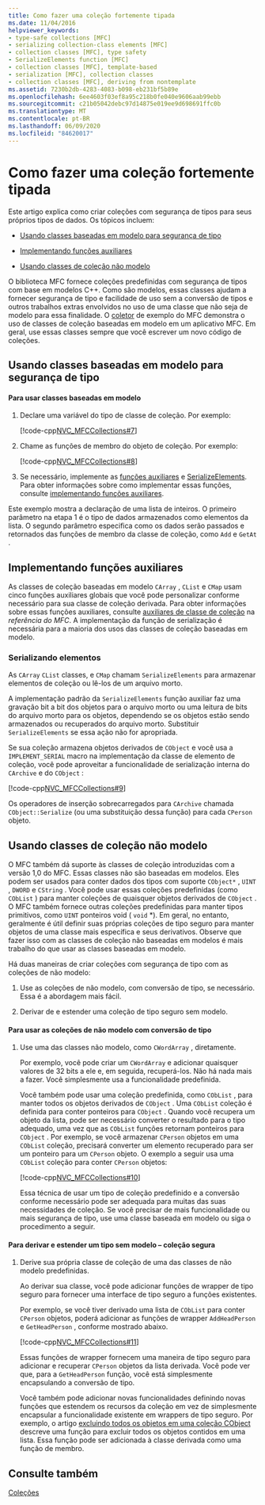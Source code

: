 ```yaml
---
title: Como fazer uma coleção fortemente tipada
ms.date: 11/04/2016
helpviewer_keywords:
- type-safe collections [MFC]
- serializing collection-class elements [MFC]
- collection classes [MFC], type safety
- SerializeElements function [MFC]
- collection classes [MFC], template-based
- serialization [MFC], collection classes
- collection classes [MFC], deriving from nontemplate
ms.assetid: 7230b2db-4283-4083-b098-eb231bf5b89e
ms.openlocfilehash: 6ee4603f03ef8a95c218b0fe040e9606aab99ebb
ms.sourcegitcommit: c21b05042debc97d14875e019ee9d698691ffc0b
ms.translationtype: MT
ms.contentlocale: pt-BR
ms.lasthandoff: 06/09/2020
ms.locfileid: "84620017"
---
```

# <a name="how-to-make-a-type-safe-collection"></a>Como fazer uma coleção fortemente tipada

Este artigo explica como criar coleções com segurança de tipos para seus próprios tipos de dados. Os tópicos incluem:

- [Usando classes baseadas em modelo para segurança de tipo](#_core_using_template.2d.based_classes_for_type_safety)

- [Implementando funções auxiliares](#_core_implementing_helper_functions)

- [Usando classes de coleção não modelo](#_core_using_nontemplate_collection_classes)

O biblioteca MFC fornece coleções predefinidas com segurança de tipos com base em modelos C++. Como são modelos, essas classes ajudam a fornecer segurança de tipo e facilidade de uso sem a conversão de tipos e outros trabalhos extras envolvidos no uso de uma classe que não seja de modelo para essa finalidade. O [coletor](../overview/visual-cpp-samples.md) de exemplo do MFC demonstra o uso de classes de coleção baseadas em modelo em um aplicativo MFC. Em geral, use essas classes sempre que você escrever um novo código de coleções.

## <a name="using-template-based-classes-for-type-safety"></a><a name="_core_using_template.2d.based_classes_for_type_safety"></a>Usando classes baseadas em modelo para segurança de tipo

#### <a name="to-use-template-based-classes"></a>Para usar classes baseadas em modelo

1. Declare uma variável do tipo de classe de coleção. Por exemplo:

   [!code-cpp[NVC_MFCCollections#7](codesnippet/cpp/how-to-make-a-type-safe-collection_1.cpp)]

1. Chame as funções de membro do objeto de coleção. Por exemplo:

   [!code-cpp[NVC_MFCCollections#8](codesnippet/cpp/how-to-make-a-type-safe-collection_2.cpp)]

1. Se necessário, implemente as [funções auxiliares](reference/collection-class-helpers.md) e [SerializeElements](reference/collection-class-helpers.md#serializeelements). Para obter informações sobre como implementar essas funções, consulte [implementando funções auxiliares](#_core_implementing_helper_functions).

Este exemplo mostra a declaração de uma lista de inteiros. O primeiro parâmetro na etapa 1 é o tipo de dados armazenados como elementos da lista. O segundo parâmetro especifica como os dados serão passados e retornados das funções de membro da classe de coleção, como `Add` e `GetAt` .

## <a name="implementing-helper-functions"></a><a name="_core_implementing_helper_functions"></a>Implementando funções auxiliares

As classes de coleção baseadas em modelo `CArray` , `CList` e `CMap` usam cinco funções auxiliares globais que você pode personalizar conforme necessário para sua classe de coleção derivada. Para obter informações sobre essas funções auxiliares, consulte [auxiliares de classe de coleção](reference/collection-class-helpers.md) na *referência do MFC*. A implementação da função de serialização é necessária para a maioria dos usos das classes de coleção baseadas em modelo.

### <a name="serializing-elements"></a><a name="_core_serializing_elements"></a>Serializando elementos

As `CArray` `CList` classes, e `CMap` chamam `SerializeElements` para armazenar elementos de coleção ou lê-los de um arquivo morto.

A implementação padrão da `SerializeElements` função auxiliar faz uma gravação bit a bit dos objetos para o arquivo morto ou uma leitura de bits do arquivo morto para os objetos, dependendo se os objetos estão sendo armazenados ou recuperados do arquivo morto. Substituir `SerializeElements` se essa ação não for apropriada.

Se sua coleção armazena objetos derivados de `CObject` e você usa a `IMPLEMENT_SERIAL` macro na implementação da classe de elemento de coleção, você pode aproveitar a funcionalidade de serialização interna do `CArchive` e do `CObject` :

[!code-cpp[NVC_MFCCollections#9](codesnippet/cpp/how-to-make-a-type-safe-collection_3.cpp)]

Os operadores de inserção sobrecarregados para `CArchive` chamada `CObject::Serialize` (ou uma substituição dessa função) para cada `CPerson` objeto.

## <a name="using-nontemplate-collection-classes"></a><a name="_core_using_nontemplate_collection_classes"></a>Usando classes de coleção não modelo

O MFC também dá suporte às classes de coleção introduzidas com a versão 1,0 do MFC. Essas classes não são baseadas em modelos. Eles podem ser usados para conter dados dos tipos com suporte `CObject*` , `UINT` , `DWORD` e `CString` . Você pode usar essas coleções predefinidas (como `CObList` ) para manter coleções de quaisquer objetos derivados de `CObject` . O MFC também fornece outras coleções predefinidas para manter tipos primitivos, como `UINT` ponteiros void ( `void` *). Em geral, no entanto, geralmente é útil definir suas próprias coleções de tipo seguro para manter objetos de uma classe mais específica e seus derivativos. Observe que fazer isso com as classes de coleção não baseadas em modelos é mais trabalho do que usar as classes baseadas em modelo.

Há duas maneiras de criar coleções com segurança de tipo com as coleções de não modelo:

1. Use as coleções de não modelo, com conversão de tipo, se necessário. Essa é a abordagem mais fácil.

1. Derivar de e estender uma coleção de tipo seguro sem modelo.

#### <a name="to-use-the-nontemplate-collections-with-type-casting"></a>Para usar as coleções de não modelo com conversão de tipo

1. Use uma das classes não modelo, como `CWordArray` , diretamente.

   Por exemplo, você pode criar um `CWordArray` e adicionar quaisquer valores de 32 bits a ele e, em seguida, recuperá-los. Não há nada mais a fazer. Você simplesmente usa a funcionalidade predefinida.

   Você também pode usar uma coleção predefinida, como `CObList` , para manter todos os objetos derivados de `CObject` . Uma `CObList` coleção é definida para conter ponteiros para `CObject` . Quando você recupera um objeto da lista, pode ser necessário converter o resultado para o tipo adequado, uma vez que as `CObList` funções retornam ponteiros para `CObject` . Por exemplo, se você armazenar `CPerson` objetos em uma `CObList` coleção, precisará converter um elemento recuperado para ser um ponteiro para um `CPerson` objeto. O exemplo a seguir usa uma `CObList` coleção para conter `CPerson` objetos:

   [!code-cpp[NVC_MFCCollections#10](codesnippet/cpp/how-to-make-a-type-safe-collection_4.cpp)]

   Essa técnica de usar um tipo de coleção predefinido e a conversão conforme necessário pode ser adequada para muitas das suas necessidades de coleção. Se você precisar de mais funcionalidade ou mais segurança de tipo, use uma classe baseada em modelo ou siga o procedimento a seguir.

#### <a name="to-derive-and-extend-a-nontemplate-type-safe-collection"></a>Para derivar e estender um tipo sem modelo – coleção segura

1. Derive sua própria classe de coleção de uma das classes de não modelo predefinidas.

   Ao derivar sua classe, você pode adicionar funções de wrapper de tipo seguro para fornecer uma interface de tipo seguro a funções existentes.

   Por exemplo, se você tiver derivado uma lista de `CObList` para conter `CPerson` objetos, poderá adicionar as funções de wrapper `AddHeadPerson` e `GetHeadPerson` , conforme mostrado abaixo.

   [!code-cpp[NVC_MFCCollections#11](codesnippet/cpp/how-to-make-a-type-safe-collection_5.h)]

   Essas funções de wrapper fornecem uma maneira de tipo seguro para adicionar e recuperar `CPerson` objetos da lista derivada. Você pode ver que, para a `GetHeadPerson` função, você está simplesmente encapsulando a conversão de tipo.

   Você também pode adicionar novas funcionalidades definindo novas funções que estendem os recursos da coleção em vez de simplesmente encapsular a funcionalidade existente em wrappers de tipo seguro. Por exemplo, o artigo [excluindo todos os objetos em uma coleção CObject](deleting-all-objects-in-a-cobject-collection.md) descreve uma função para excluir todos os objetos contidos em uma lista. Essa função pode ser adicionada à classe derivada como uma função de membro.

## <a name="see-also"></a>Consulte também

[Coleções](collections.md)
